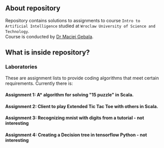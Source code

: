 ## About repository
Repository contains solutions to assignments to course `Intro to Artificial Intelligence` studied at `Wroclaw University of Science and Technology`.   
Course is conducted by [Dr Maciej Gebala](https://cs.pwr.edu.pl/gebala/).  
## What is inside repository?
### Laboratories
These are assignment lists to provide coding algorithms that meet certain requirements.
Currently there is:
#### Assignment 1: A* algorithm for solving "15 puzzle" in Scala.
#### Assignment 2: Client to play Extended Tic Tac Toe with others in Scala.
#### Assignment 3: Recognizing mnist with digits from a tutorial - not interesting
#### Assignment 4: Creating a Decision tree in tensorflow Python - not interesting
